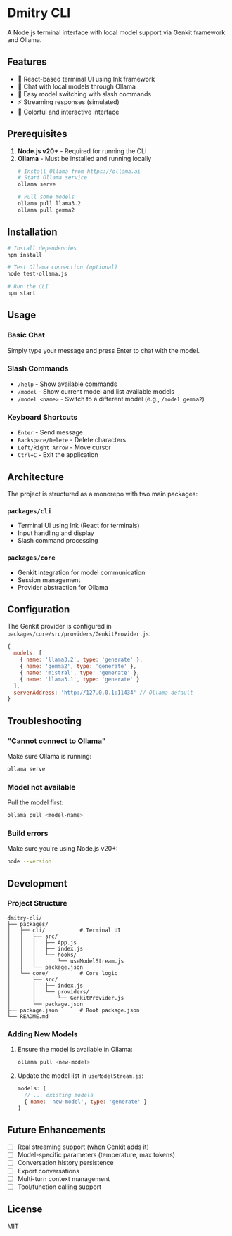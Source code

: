 # Dmitry CLI

A Node.js terminal interface with local model support via Genkit framework and Ollama.

## Features

- 🚀 React-based terminal UI using Ink framework
- 💬 Chat with local models through Ollama
- 🔄 Easy model switching with slash commands
- ⚡ Streaming responses (simulated)
- 🎨 Colorful and interactive interface

## Prerequisites

1. **Node.js v20+** - Required for running the CLI
2. **Ollama** - Must be installed and running locally
   ```bash
   # Install Ollama from https://ollama.ai
   # Start Ollama service
   ollama serve
   
   # Pull some models
   ollama pull llama3.2
   ollama pull gemma2
   ```

## Installation

```bash
# Install dependencies
npm install

# Test Ollama connection (optional)
node test-ollama.js

# Run the CLI
npm start
```

## Usage

### Basic Chat
Simply type your message and press Enter to chat with the model.

### Slash Commands

- `/help` - Show available commands
- `/model` - Show current model and list available models
- `/model <name>` - Switch to a different model (e.g., `/model gemma2`)

### Keyboard Shortcuts

- `Enter` - Send message
- `Backspace/Delete` - Delete characters
- `Left/Right Arrow` - Move cursor
- `Ctrl+C` - Exit the application

## Architecture

The project is structured as a monorepo with two main packages:

### `packages/cli`
- Terminal UI using Ink (React for terminals)
- Input handling and display
- Slash command processing

### `packages/core`
- Genkit integration for model communication
- Session management
- Provider abstraction for Ollama

## Configuration

The Genkit provider is configured in `packages/core/src/providers/GenkitProvider.js`:

```javascript
{
  models: [
    { name: 'llama3.2', type: 'generate' },
    { name: 'gemma2', type: 'generate' },
    { name: 'mistral', type: 'generate' },
    { name: 'llama3.1', type: 'generate' }
  ],
  serverAddress: 'http://127.0.0.1:11434' // Ollama default
}
```

## Troubleshooting

### "Cannot connect to Ollama"
Make sure Ollama is running:
```bash
ollama serve
```

### Model not available
Pull the model first:
```bash
ollama pull <model-name>
```

### Build errors
Make sure you're using Node.js v20+:
```bash
node --version
```

## Development

### Project Structure
```
dmitry-cli/
├── packages/
│   ├── cli/           # Terminal UI
│   │   ├── src/
│   │   │   ├── App.js
│   │   │   ├── index.js
│   │   │   └── hooks/
│   │   │       └── useModelStream.js
│   │   └── package.json
│   └── core/          # Core logic
│       ├── src/
│       │   ├── index.js
│       │   └── providers/
│       │       └── GenkitProvider.js
│       └── package.json
├── package.json       # Root package.json
└── README.md
```

### Adding New Models

1. Ensure the model is available in Ollama:
   ```bash
   ollama pull <new-model>
   ```

2. Update the model list in `useModelStream.js`:
   ```javascript
   models: [
     // ... existing models
     { name: 'new-model', type: 'generate' }
   ]
   ```

## Future Enhancements

- [ ] Real streaming support (when Genkit adds it)
- [ ] Model-specific parameters (temperature, max tokens)
- [ ] Conversation history persistence
- [ ] Export conversations
- [ ] Multi-turn context management
- [ ] Tool/function calling support

## License

MIT